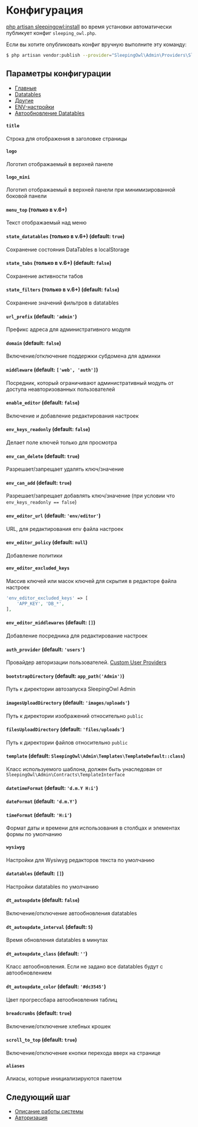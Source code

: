 # Конфигурация

[php artisan sleepingowl:install](installation#artisan) во время установки автоматически публикует конфиг `sleeping_owl.php`.

Если вы хотите опубликовать конфиг вручную выполните эту команду:
```bash
$ php artisan vendor:publish --provider="SleepingOwl\Admin\Providers\SleepingOwlServiceProvider" --tag="config"
```

## Параметры конфигурации
- [Главные](#main)
- [Datatables](#datatables)
- [Другие](#other)
- [ENV-настройки](#env-settings)
- [Автообновление Datatables](#autoupdate)


<a name="env-settings"></a>
#### `title`
Строка для отображения в заголовке страницы

#### `logo`
Логотип отображаемый в верхней панеле

#### `logo_mini`
Логотип отображаемый в верхней панели при минимизированной боковой панели

#### `menu_top` (только в v.6+)
Текст отображаемый над меню

<a name="datatables"></a>
#### `state_datatables` (только в v.6+) (default: `true`)
Сохранение состояния DataTables в localStorage

#### `state_tabs` (только в v.6+) (default: `false`)
Сохранение активности табов

#### `state_filters` (только в v.6+) (default: `false`)
Сохранение значений фильтров в datatables

<a name="other"></a>
#### `url_prefix` (default: `'admin'`)
Префикс адреса для административного модуля

#### `domain` (default: `false`)
Включение/отключение поддержки субдомена для админки

#### `middleware` (default: `['web', 'auth']`)
Посредник, который ограничивают административный модуль от доступа неавторизованных пользователей

<a name="env-settings"></a>
#### `enable_editor` (default: `false`)
Включение и добавление редактирования настроек

#### `env_keys_readonly` (default: `false`)
Делает поле ключей только для просмотра

#### `env_can_delete` (default: `true`)
Разрешает/запрещает удалять ключ/значение

#### `env_can_add` (default: `true`)
Разрешает/запрещает добавлять ключ/значение (при условии что `env_keys_readonly == false`)

#### `env_editor_url` (default: `'env/editor'`)
URL, для редактирования env файла настроек

#### `env_editor_policy` (default: `null`)
Добавление политики

#### `env_editor_excluded_keys`
Массив ключей или масок ключей для скрытия в редакторе файла настроек
```php
'env_editor_excluded_keys' => [
    'APP_KEY', 'DB_*',
],
```

#### `env_editor_middlewares` (default: `[]`)
Добавление посредника для редактирование настроек

#### `auth_provider` (default: `'users'`)
Провайдер авторизации пользователей. [Custom User Providers](https://laravel.com/docs/authentication#adding-custom-user-providers)

#### `bootstrapDirectory` (default: `app_path('Admin')`)
Путь к директории автозапуска SleepingOwl Admin

#### `imagesUploadDirectory` (default: `'images/uploads'`)
Путь к директории изображений относительно `public`

#### `filesUploadDirectory` (default: `'files/uploads'`)
Путь к директории файлов относительно `public`

#### `template` (default: `SleepingOwl\Admin\Templates\TemplateDefault::class`)
Класс используемого шаблона, должен быть унаследован от `SleepingOwl\Admin\Contracts\TemplateInterface`

#### `datetimeFormat` (default: `'d.m.Y H:i'`)
#### `dateFormat` (default: `'d.m.Y'`)
#### `timeFormat` (default: `'H:i'`)
Формат даты и времени для использования в столбцах и элементах формы по умолчанию

#### `wysiwyg`
Настройки для Wysiwyg редакторов текста по умолчанию

#### `datatables` (default: `[]`)
Настройки datatables по умолчанию

<a name="autoupdate"></a>
#### `dt_autoupdate` (default: `false`)
Включение/отключение автообновления datatables

#### `dt_autoupdate_interval` (default: `5`)
Время обновления datatables в минутах

#### `dt_autoupdate_class` (default: `''`)
Класс автообновления. Если не задано все datatables будут с автообновлением

#### `dt_autoupdate_color` (default: `'#dc3545'`)
Цвет прогрессбара автообновления таблиц

#### `breadcrumbs` (default: `true`)
Включение/отключение хлебных крошек

#### `scroll_to_top` (default: `true`)
Включение/отключение кнопки перехода вверх на странице

#### `aliases`
Алиасы, которые инициализируются пакетом


## Следующий шаг
- [Описание работы системы](global)
- [Авторизация](authentication)
